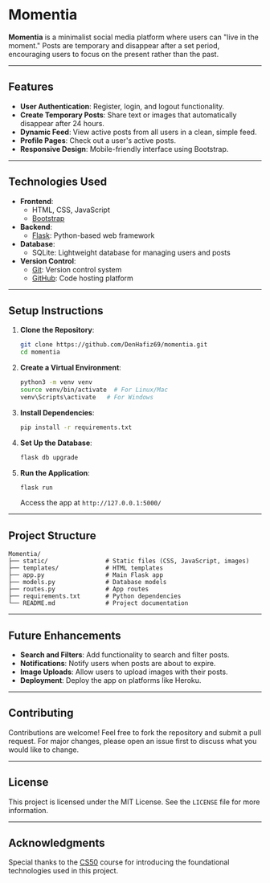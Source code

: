 # Momentia

**Momentia** is a minimalist social media platform where users can "live in the moment." Posts are temporary and disappear after a set period, encouraging users to focus on the present rather than the past.

---

## **Features**

- **User Authentication**: Register, login, and logout functionality.
- **Create Temporary Posts**: Share text or images that automatically disappear after 24 hours.
- **Dynamic Feed**: View active posts from all users in a clean, simple feed.
- **Profile Pages**: Check out a user's active posts.
- **Responsive Design**: Mobile-friendly interface using Bootstrap.

---

## **Technologies Used**

- **Frontend**:
  - HTML, CSS, JavaScript
  - [Bootstrap](https://getbootstrap.com/)
- **Backend**:
  - [Flask](https://flask.palletsprojects.com/): Python-based web framework
- **Database**:
  - SQLite: Lightweight database for managing users and posts
- **Version Control**:
  - [Git](https://git-scm.com/): Version control system
  - [GitHub](https://github.com/): Code hosting platform

---

## **Setup Instructions**

1. **Clone the Repository**:
   ```bash
   git clone https://github.com/DenHafiz69/momentia.git
   cd momentia
   ```

2. **Create a Virtual Environment**:
   ```bash
   python3 -m venv venv
   source venv/bin/activate  # For Linux/Mac
   venv\Scripts\activate   # For Windows
   ```

3. **Install Dependencies**:
   ```bash
   pip install -r requirements.txt
   ```

4. **Set Up the Database**:
   ```bash
   flask db upgrade
   ```

5. **Run the Application**:
   ```bash
   flask run
   ```
   Access the app at `http://127.0.0.1:5000/`

---

## **Project Structure**

```
Momentia/
├── static/                # Static files (CSS, JavaScript, images)
├── templates/             # HTML templates
├── app.py                 # Main Flask app
├── models.py              # Database models
├── routes.py              # App routes
├── requirements.txt       # Python dependencies
└── README.md              # Project documentation
```

---

## **Future Enhancements**

- **Search and Filters**: Add functionality to search and filter posts.
- **Notifications**: Notify users when posts are about to expire.
- **Image Uploads**: Allow users to upload images with their posts.
- **Deployment**: Deploy the app on platforms like Heroku.

---

## **Contributing**

Contributions are welcome! Feel free to fork the repository and submit a pull request. For major changes, please open an issue first to discuss what you would like to change.

---

## **License**

This project is licensed under the MIT License. See the `LICENSE` file for more information.

---

## **Acknowledgments**

Special thanks to the [CS50](https://cs50.harvard.edu/) course for introducing the foundational technologies used in this project.
